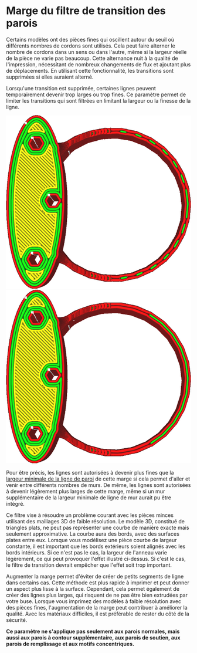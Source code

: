 Marge du filtre de transition des parois
====
Certains modèles ont des pièces fines qui oscillent autour du seuil où différents nombres de cordons sont utilisés. Cela peut faire alterner le nombre de cordons dans un sens ou dans l'autre, même si la largeur réelle de la pièce ne varie pas beaucoup. Cette alternance nuit à la qualité de l'impression, nécessitant de nombreux changements de flux et ajoutant plus de déplacements. En utilisant cette fonctionnalité, les transitions sont supprimées si elles auraient alterné.

Lorsqu'une transition est supprimée, certaines lignes peuvent temporairement devenir trop larges ou trop fines. Ce paramètre permet de limiter les transitions qui sont filtrées en limitant la largeur ou la finesse de la ligne.

<!--screenshot {
"image_path": "wall_transition_filter_off.png",
"models": [{"script": "signet.scad"}],
"camera_position": [0, 11, 106],
"settings": {
	"wall_transition_filter_distance": 0,
	"wall_transition_filter_margin": 0,
	"wall_line_count": 3
},
"colours": 64
}-->
<!--screenshot {
"image_path": "wall_transition_filter_on.png",
"models": [{"script": "signet.scad"}],
"camera_position": [0, 11, 106],
"settings": {
	"wall_transition_filter_distance": 100,
	"wall_transition_filter_margin": 0.2,
	"wall_line_count": 3
},
"colours": 64
}-->
![Avec une faible marge, il alterne entre 2 et 3 cordons](../../../articles/images/wall_transition_filter_off.png)
![Avec une marge plus importante, il n'alterne plus](../../../articles/images/wall_transition_filter_on.png)

Pour être précis, les lignes sont autorisées à devenir plus fines que la [largeur minimale de la ligne de paroi](min_wall_line_width.md) de cette marge si cela permet d'aller et venir entre différents nombres de murs. De même, les lignes sont autorisées à devenir légèrement plus larges de cette marge, même si un mur supplémentaire de la largeur minimale de ligne de mur aurait pu être intégré.

Ce filtre vise à résoudre un problème courant avec les pièces minces utilisant des maillages 3D de faible résolution. Le modèle 3D, constitué de triangles plats, ne peut pas représenter une courbe de manière exacte mais seulement approximative. La courbe aura des bords, avec des surfaces plates entre eux. Lorsque vous modélisez une pièce courbe de largeur constante, il est important que les bords extérieurs soient alignés avec les bords intérieurs. Si ce n'est pas le cas, la largeur de l'anneau varie légèrement, ce qui peut provoquer l'effet illustré ci-dessus. Si c'est le cas, le filtre de transition devrait empêcher que l'effet soit trop important.

Augmenter la marge permet d'éviter de créer de petits segments de ligne dans certains cas. Cette méthode est plus rapide à imprimer et peut donner un aspect plus lisse à la surface. Cependant, cela permet également de créer des lignes plus larges, qui risquent de ne pas être bien extrudées par votre buse. Lorsque vous imprimez des modèles à faible résolution avec des pièces fines, l'augmentation de la marge peut contribuer à améliorer la qualité. Avec les matériaux difficiles, il est préférable de rester du côté de la sécurité.

**Ce paramètre ne s'applique pas seulement aux parois normales, mais aussi aux parois à contour supplémentaire, aux parois de soutien, aux parois de remplissage et aux motifs concentriques.**
